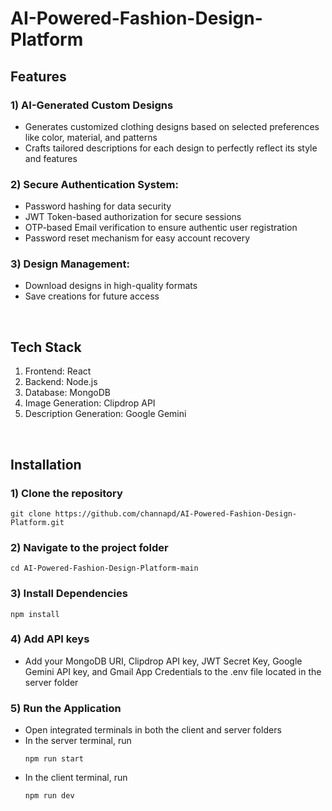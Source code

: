 # AI-Powered-Fashion-Design-Platform

## Features

### 1) AI-Generated Custom Designs
- Generates customized clothing designs based on selected preferences like color, material, and patterns
- Crafts tailored descriptions for each design to perfectly reflect its style and features

### 2) Secure Authentication System:
- Password hashing for data security
- JWT Token-based authorization for secure sessions<br>
- OTP-based Email verification to ensure authentic user registration
- Password reset mechanism for easy account recovery


### 3) Design Management:
- Download designs in high-quality formats
- Save creations for future access

<br>

## Tech Stack

1) Frontend: React
2) Backend: Node.js
3) Database: MongoDB
4) Image Generation: Clipdrop API
5) Description Generation: Google Gemini

<br>

## Installation

### 1) Clone the repository
    git clone https://github.com/channapd/AI-Powered-Fashion-Design-Platform.git

### 2) Navigate to the project folder
    cd AI-Powered-Fashion-Design-Platform-main

### 3) Install Dependencies
    npm install

### 4) Add API keys
- Add your MongoDB URI, Clipdrop API key, JWT Secret Key, Google Gemini API key, and Gmail App Credentials to the .env file located in the server folder

### 5) Run the Application
- Open integrated terminals in both the client and server folders
- In the server terminal, run
  ```
  npm run start
  ```
- In the client terminal, run
  ```
  npm run dev
  ```
